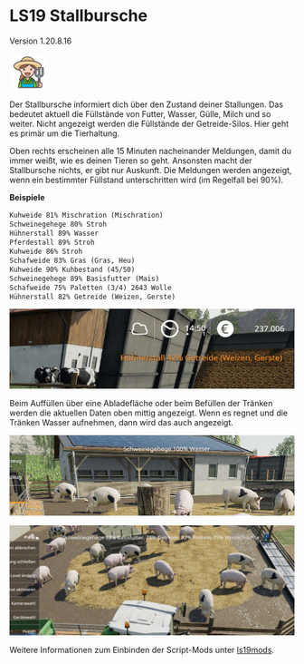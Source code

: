 # LS19 Stallbursche

Version 1.20.8.16

<img src="./dist/FS19_Stallbursche/mod.png" height="64" width="64" title="Frau, Bauer [Vector Emoji by Vincent Le Moign]" />

Der Stallbursche informiert dich über den Zustand deiner Stallungen. Das bedeutet aktuell die Füllstände von Futter, Wasser, Gülle, Milch und so weiter. Nicht angezeigt werden die Füllstände der Getreide-Silos. Hier geht es primär um die Tierhaltung.

Oben rechts erscheinen alle 15 Minuten nacheinander Meldungen, damit du immer weißt, wie es deinen Tieren so geht. Ansonsten macht der Stallbursche nichts, er gibt nur Auskunft. Die Meldungen werden angezeigt, wenn ein bestimmter Füllstand unterschritten wird (im Regelfall bei 90%).

**Beispiele**
```
Kuhweide 81% Mischration (Mischration)
Schweinegehege 80% Stroh
Hühnerstall 89% Wasser
Pferdestall 89% Stroh
Kuhweide 86% Stroh
Schafweide 83% Gras (Gras, Heu)
Kuhweide 90% Kuhbestand (45/50)
Schweinegehege 89% Basisfutter (Mais)
Schafweide 75% Paletten (3/4) 2643 Wolle
Hühnerstall 82% Getreide (Weizen, Gerste)
```

![Screenshot](./images/screenshot.jpg)

Beim Auffüllen über eine Abladefläche oder beim Befüllen der Tränken werden die aktuellen Daten oben mittig angezeigt. Wenn es regnet und die Tränken Wasser aufnehmen, dann wird das auch angezeigt.

![Screenshot](./images/screenshot2.jpg)

![Screenshot](./images/screenshot3.jpg)

Weitere Informationen zum Einbinden der Script-Mods unter [ls19mods](../README.md).
